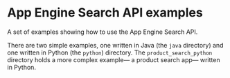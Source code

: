 App Engine Search API examples
============================

A set of examples showing how to use the App Engine Search API.

There are two simple examples, one written in Java (the `java` directory) and one written in Python (the `python`) directory.
The `product_search_python` directory holds a more complex example— a product search app— written in Python.

